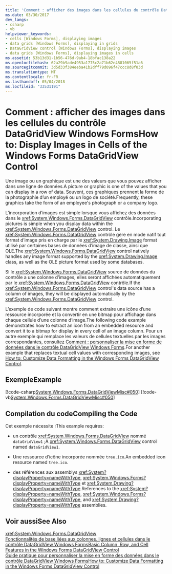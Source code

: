 ```yaml
---
title: 'Comment : afficher des images dans les cellules du contrôle DataGridView Windows Forms'
ms.date: 03/30/2017
dev_langs:
- csharp
- vb
helpviewer_keywords:
- cells [Windows Forms], displaying images
- data grids [Windows Forms], displaying in grids
- DataGridView control [Windows Forms], displaying images
- data grids [Windows Forms], displaying images in cells
ms.assetid: 53b13d31-1b56-476d-9ab4-18bfac138a22
ms.openlocfilehash: 62a29b9ade4953a1775c2a71b62e4881065f51a6
ms.sourcegitcommit: 3d5d33f384eeba41b2dff79d096f47ccc8d8f03d
ms.translationtype: MT
ms.contentlocale: fr-FR
ms.lasthandoff: 05/04/2018
ms.locfileid: "33531191"
---
```

# <a name="how-to-display-images-in-cells-of-the-windows-forms-datagridview-control"></a><span data-ttu-id="f0d80-102">Comment : afficher des images dans les cellules du contrôle DataGridView Windows Forms</span><span class="sxs-lookup"><span data-stu-id="f0d80-102">How to: Display Images in Cells of the Windows Forms DataGridView Control</span></span>
<span data-ttu-id="f0d80-103">Une image ou un graphique est une des valeurs que vous pouvez afficher dans une ligne de données.</span><span class="sxs-lookup"><span data-stu-id="f0d80-103">A picture or graphic is one of the values that you can display in a row of data.</span></span> <span data-ttu-id="f0d80-104">Souvent, ces graphiques prennent la forme de la photographie d’un employé ou un logo de société.</span><span class="sxs-lookup"><span data-stu-id="f0d80-104">Frequently, these graphics take the form of an employee's photograph or a company logo.</span></span>  
  
 <span data-ttu-id="f0d80-105">L’incorporation d’images est simple lorsque vous affichez des données dans le <xref:System.Windows.Forms.DataGridView> contrôle.</span><span class="sxs-lookup"><span data-stu-id="f0d80-105">Incorporating pictures is simple when you display data within the <xref:System.Windows.Forms.DataGridView> control.</span></span> <span data-ttu-id="f0d80-106">Le <xref:System.Windows.Forms.DataGridView> contrôle gère en mode natif tout format d’image pris en charge par le <xref:System.Drawing.Image> format utilisé par certaines bases de données d’image de classe, ainsi que OLE.</span><span class="sxs-lookup"><span data-stu-id="f0d80-106">The <xref:System.Windows.Forms.DataGridView> control natively handles any image format supported by the <xref:System.Drawing.Image> class, as well as the OLE picture format used by some databases.</span></span>  
  
 <span data-ttu-id="f0d80-107">Si le <xref:System.Windows.Forms.DataGridView> source de données du contrôle a une colonne d’images, elles seront affichées automatiquement par le <xref:System.Windows.Forms.DataGridView> contrôle.</span><span class="sxs-lookup"><span data-stu-id="f0d80-107">If the <xref:System.Windows.Forms.DataGridView> control's data source has a column of images, they will be displayed automatically by the <xref:System.Windows.Forms.DataGridView> control.</span></span>  
  
 <span data-ttu-id="f0d80-108">L’exemple de code suivant montre comment extraire une icône d’une ressource incorporée et la convertir en une bitmap pour affichage dans chaque cellule d’une colonne d’image.</span><span class="sxs-lookup"><span data-stu-id="f0d80-108">The following code example demonstrates how to extract an icon from an embedded resource and convert it to a bitmap for display in every cell of an image column.</span></span> <span data-ttu-id="f0d80-109">Pour un autre exemple qui remplace les valeurs de cellules textuelles par les images correspondantes, consultez [Comment : personnaliser la mise en forme de données dans le contrôle DataGridView Windows Forms](../../../../docs/framework/winforms/controls/how-to-customize-data-formatting-in-the-windows-forms-datagridview-control.md).</span><span class="sxs-lookup"><span data-stu-id="f0d80-109">For another example that replaces textual cell values with corresponding images, see [How to: Customize Data Formatting in the Windows Forms DataGridView Control](../../../../docs/framework/winforms/controls/how-to-customize-data-formatting-in-the-windows-forms-datagridview-control.md).</span></span>  
  
## <a name="example"></a><span data-ttu-id="f0d80-110">Exemple</span><span class="sxs-lookup"><span data-stu-id="f0d80-110">Example</span></span>  
 [!code-csharp[System.Windows.Forms.DataGridViewMisc#050](../../../../samples/snippets/csharp/VS_Snippets_Winforms/System.Windows.Forms.DataGridViewMisc/CS/datagridviewmisc.cs#050)]
 [!code-vb[System.Windows.Forms.DataGridViewMisc#050](../../../../samples/snippets/visualbasic/VS_Snippets_Winforms/System.Windows.Forms.DataGridViewMisc/VB/datagridviewmisc.vb#050)]  
  
## <a name="compiling-the-code"></a><span data-ttu-id="f0d80-111">Compilation du code</span><span class="sxs-lookup"><span data-stu-id="f0d80-111">Compiling the Code</span></span>  
 <span data-ttu-id="f0d80-112">Cet exemple nécessite :</span><span class="sxs-lookup"><span data-stu-id="f0d80-112">This example requires:</span></span>  
  
-   <span data-ttu-id="f0d80-113">un contrôle <xref:System.Windows.Forms.DataGridView> nommé `dataGridView1` ;</span><span class="sxs-lookup"><span data-stu-id="f0d80-113">A <xref:System.Windows.Forms.DataGridView> control named `dataGridView1`.</span></span>  
  
-   <span data-ttu-id="f0d80-114">Une ressource d’icône incorporée nommée `tree.ico`.</span><span class="sxs-lookup"><span data-stu-id="f0d80-114">An embedded icon resource named `tree.ico`.</span></span>  
  
-   <span data-ttu-id="f0d80-115">des références aux assemblys <xref:System?displayProperty=nameWithType>, <xref:System.Windows.Forms?displayProperty=nameWithType> et <xref:System.Drawing?displayProperty=nameWithType>.</span><span class="sxs-lookup"><span data-stu-id="f0d80-115">References to the <xref:System?displayProperty=nameWithType>, <xref:System.Windows.Forms?displayProperty=nameWithType>, and <xref:System.Drawing?displayProperty=nameWithType> assemblies.</span></span>  
  
## <a name="see-also"></a><span data-ttu-id="f0d80-116">Voir aussi</span><span class="sxs-lookup"><span data-stu-id="f0d80-116">See Also</span></span>  
 <xref:System.Windows.Forms.DataGridView>  
 [<span data-ttu-id="f0d80-117">Fonctionnalités de base liées aux colonnes, lignes et cellules dans le contrôle DataGridView Windows Forms</span><span class="sxs-lookup"><span data-stu-id="f0d80-117">Basic Column, Row, and Cell Features in the Windows Forms DataGridView Control</span></span>](../../../../docs/framework/winforms/controls/basic-column-row-and-cell-features-wf-datagridview-control.md)  
 [<span data-ttu-id="f0d80-118">Guide pratique pour personnaliser la mise en forme des données dans le contrôle DataGridView Windows Forms</span><span class="sxs-lookup"><span data-stu-id="f0d80-118">How to: Customize Data Formatting in the Windows Forms DataGridView Control</span></span>](../../../../docs/framework/winforms/controls/how-to-customize-data-formatting-in-the-windows-forms-datagridview-control.md)
